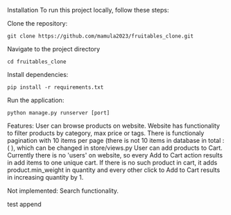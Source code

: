 Installation
To run this project locally, follow these steps:

Clone the repository:

```
git clone https://github.com/mamula2023/fruitables_clone.git
```

Navigate to the project directory
```
cd fruitables_clone
```


Install dependencies:
```
pip install -r requirements.txt
```

Run the application:
```
python manage.py runserver [port]
```


Features:
User can browse products on website. Website has functionality to filter products by category, max price or tags.
There is functionaly pagination with 10 items per page (there is not 10 items in database in total :(   ), which can be changed in store/views.py
User can add products to Cart. Currently there is no 'users' on website, so every Add to Cart action results in add items to one unique cart.
If there is no such product in cart, it adds product.min_weight in quantity and every other click to Add to Cart results in increasing quantity by 1.

Not implemented: Search functionality.


test append
